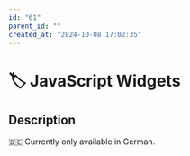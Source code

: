 ```yaml
---
id: "61"
parent_id: ""
created_at: "2024-10-08 17:02:35"
---
```


# 🏷️ JavaScript Widgets

## Description

🇩🇪 Currently only available in German.